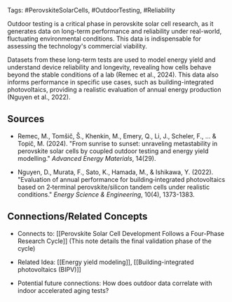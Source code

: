 Tags: #PerovskiteSolarCells, #OutdoorTesting, #Reliability

Outdoor testing is a critical phase in perovskite solar cell research, as it generates data on long-term performance and reliability under real-world, fluctuating environmental conditions. 
This data is indispensable for assessing the technology's commercial viability.

Datasets from these long-term tests are used to model energy yield and understand device reliability and longevity, revealing how cells behave beyond the stable conditions of a lab (Remec et al., 2024). 
This data also informs performance in specific use cases, such as building-integrated photovoltaics, providing a realistic evaluation of annual energy production (Nguyen et al., 2022).

## Sources

- Remec, M., Tomšič, Š., Khenkin, M., Emery, Q., Li, J., Scheler, F., … & Topič, M. (2024). "From sunrise to sunset: unraveling metastability in perovskite solar cells by coupled outdoor testing and energy yield modelling." _Advanced Energy Materials_, 14(29).
    
- Nguyen, D., Murata, F., Sato, K., Hamada, M., & Ishikawa, Y. (2022). "Evaluation of annual performance for building‐integrated photovoltaics based on 2‐terminal perovskite/silicon tandem cells under realistic conditions." _Energy Science & Engineering_, 10(4), 1373-1383.
    

## Connections/Related Concepts

- Connects to: [[Perovskite Solar Cell Development Follows a Four-Phase Research Cycle]] (This note details the final validation phase of the cycle)
    
- Related Idea: [[Energy yield modeling]], [[Building-integrated photovoltaics (BIPV)]]
    
- Potential future connections: How does outdoor data correlate with indoor accelerated aging tests?